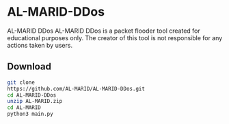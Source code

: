 # AL-MARID-DDos
AL-MARID DDos  AL-MARID DDos is a packet flooder tool created for educational purposes only. The creator of this tool is not responsible for any actions taken by users.

## Download

```bash
git clone
https://github.com/AL-MARID/AL-MARID-DDos.git
cd AL-MARID-DDos
unzip AL-MARID.zip
cd AL-MARID
python3 main.py
